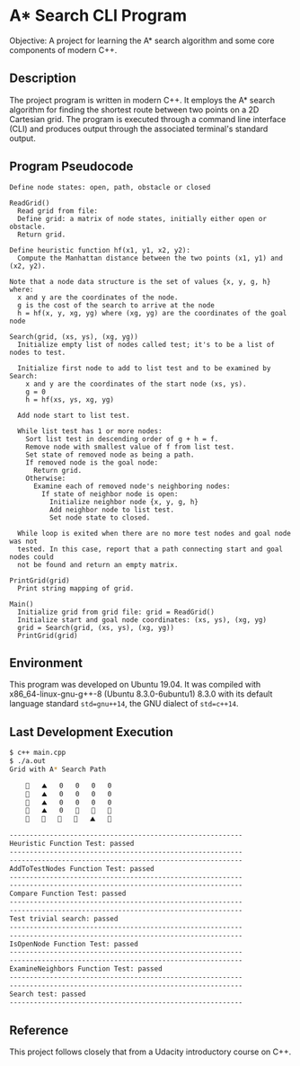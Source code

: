 # A* Search CLI Program
Objective: A project for learning the A* search algorithm and some core components of modern C++.

## Description
The project program is written in modern C++. It employs the A* search algorithm for finding the shortest route between two points on a 2D Cartesian grid. The program is executed through a command line interface (CLI) and produces output through the associated terminal's standard output.

## Program Pseudocode
```
Define node states: open, path, obstacle or closed

ReadGrid()
  Read grid from file:
  Define grid: a matrix of node states, initially either open or obstacle.
  Return grid.

Define heuristic function hf(x1, y1, x2, y2):
  Compute the Manhattan distance between the two points (x1, y1) and (x2, y2).

Note that a node data structure is the set of values {x, y, g, h} where:
  x and y are the coordinates of the node.
  g is the cost of the search to arrive at the node
  h = hf(x, y, xg, yg) where (xg, yg) are the coordinates of the goal node

Search(grid, (xs, ys), (xg, yg))
  Initialize empty list of nodes called test; it's to be a list of nodes to test.

  Initialize first node to add to list test and to be examined by Search:
    x and y are the coordinates of the start node (xs, ys).
    g = 0
    h = hf(xs, ys, xg, yg)

  Add node start to list test.

  While list test has 1 or more nodes:
    Sort list test in descending order of g + h = f.
    Remove node with smallest value of f from list test.
    Set state of removed node as being a path.
    If removed node is the goal node:
      Return grid.
    Otherwise:
      Examine each of removed node's neighboring nodes:
        If state of neighbor node is open:
          Initialize neighbor node {x, y, g, h}
          Add neighbor node to list test.
          Set node state to closed.

  While loop is exited when there are no more test nodes and goal node was not
  tested. In this case, report that a path connecting start and goal nodes could
  not be found and return an empty matrix.

PrintGrid(grid)
  Print string mapping of grid.

Main()
  Initialize grid from grid file: grid = ReadGrid()
  Initialize start and goal node coordinates: (xs, ys), (xg, yg)
  grid = Search(grid, (xs, ys), (xg, yg))
  PrintGrid(grid)
```

## Environment
This program was developed on Ubuntu 19.04. It was compiled with x86_64-linux-gnu-g++-8 (Ubuntu 8.3.0-6ubuntu1) 8.3.0 with its default language standard `std=gnu++14`, the GNU dialect of `std=c++14`.

## Last Development Execution
```bash
$ c++ main.cpp
$ ./a.out
Grid with A* Search Path

	🚦   ⛰️   0   0   0   0   
	🚗   ⛰️   0   0   0   0   
	🚗   ⛰️   0   0   0   0   
	🚗   ⛰️   0   🚗   🚗   🚗   
	🚗   🚗   🚗   🚗   ⛰️   🏁   

----------------------------------------------------------
Heuristic Function Test: passed
----------------------------------------------------------
----------------------------------------------------------
AddToTestNodes Function Test: passed
----------------------------------------------------------
----------------------------------------------------------
Compare Function Test: passed
----------------------------------------------------------
----------------------------------------------------------
Test trivial search: passed
----------------------------------------------------------
----------------------------------------------------------
IsOpenNode Function Test: passed
----------------------------------------------------------
----------------------------------------------------------
ExamineNeighbors Function Test: passed
----------------------------------------------------------
----------------------------------------------------------
Search test: passed
----------------------------------------------------------


```

## Reference
This project follows closely that from a Udacity introductory course on C++.
